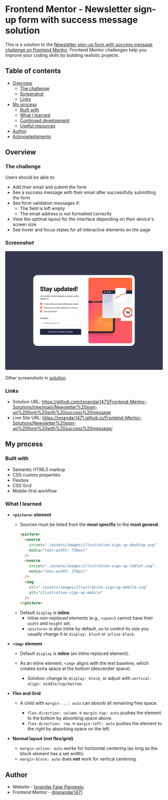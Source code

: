 # Frontend Mentor - Newsletter sign-up form with success message solution

This is a solution to the [Newsletter sign-up form with success message challenge on Frontend Mentor](https://www.frontendmentor.io/challenges/newsletter-signup-form-with-success-message-3FC1AZbNrv). Frontend Mentor challenges help you improve your coding skills by building realistic projects.

## Table of contents

- [Overview](#overview)
  - [The challenge](#the-challenge)
  - [Screenshot](#screenshot)
  - [Links](#links)
- [My process](#my-process)
  - [Built with](#built-with)
  - [What I learned](#what-i-learned)
  - [Continued development](#continued-development)
  - [Useful resources](#useful-resources)
- [Author](#author)
- [Acknowledgments](#acknowledgments)

## Overview

### The challenge

Users should be able to:

- Add their email and submit the form
- See a success message with their email after successfully submitting the form
- See form validation messages if:
  - The field is left empty
  - The email address is not formatted correctly
- View the optimal layout for the interface depending on their device's screen size
- See hover and focus states for all interactive elements on the page

### Screenshot

![](./solution/desktop-screenshot.jpeg)

Other screenshots in [solution](./solution/)

### Links

- Solution URL: https://github.com/isnandar1471/Frontend-Mentor-Solutions/tree/main/Newsletter%20sign-up%20form%20with%20success%20message
- Live Site URL: https://isnandar1471.github.io/Frontend-Mentor-Solutions/Newsletter%20sign-up%20form%20with%20success%20message/

## My process

### Built with

- Semantic HTML5 markup
- CSS custom properties
- Flexbox
- CSS Grid
- Mobile-first workflow
  <!-- - [React](https://reactjs.org/) - JS library -->
  <!-- - [Next.js](https://nextjs.org/) - React framework -->
  <!-- - [Styled Components](https://styled-components.com/) - For styles -->

### What I learned

- **`<picture>` element**

  - Sources must be listed from the **most specific** to the **most general**.
    ```html
    <picture>
      <source
        srcset="./assets/images/illustration-sign-up-desktop.svg"
        media="(min-width: 720px)"
      />
      <source
        srcset="./assets/images/illustration-sign-up-tablet.svg"
        media="(min-width: 376px)"
      />
      <img
        src="./assets/images/illustration-sign-up-mobile.svg"
        alt="illustration-sign-up-mobile"
      />
    </picture>
    ```
  - Default `display` is **inline**.
    - Inline _non-replaced_ elements (e.g., `<span>`) cannot have their `width` and `height` set.
    - `<picture>` is also inline by default, so to control its size you usually change it to `display: block` or `inline-block`.

- **`<img>` element**

  - Default `display` is **inline** (an inline replaced element).
  - As an inline element, `<img>` aligns with the text baseline, which creates extra space at the bottom (descender space).

    - Solution: change to `display: block`, or adjust with `vertical-align: middle/top/bottom`.

- **Flex and Grid**

  - A child with `margin-...: auto` can absorb all remaining free space.

    - `flex-direction: column` → `margin-top: auto` pushes the element to the bottom by absorbing space above.
    - `flex-direction: row` → `margin-left: auto` pushes the element to the right by absorbing space on the left.

- **Normal layout (not flex/grid)**

  - `margin-inline: auto` works for horizontal centering (as long as the block element has a set width).
  - `margin-block: auto` does **not** work for vertical centering.

<!-- ### Continued development -->

<!-- Use this section to outline areas that you want to continue focusing on in future projects. These could be concepts you're still not completely comfortable with or techniques you found useful that you want to refine and perfect. -->

<!-- ### Useful resources -->

<!-- - [Example resource 1](https://www.example.com) - This helped me for XYZ reason. I really liked this pattern and will use it going forward. -->
<!-- - [Example resource 2](https://www.example.com) - This is an amazing article which helped me finally understand XYZ. I'd recommend it to anyone still learning this concept. -->

## Author

- Website - [Isnandar Fajar Pangestu](https://www.your-site.com)
- Frontend Mentor - [@isnandar1471](https://www.frontendmentor.io/profile/isnandar1471)
<!-- - Twitter - [@yourusername](https://www.twitter.com/yourusername) -->

<!-- ## Acknowledgments -->

<!-- This is where you can give a hat tip to anyone who helped you out on this project. Perhaps you worked in a team or got some inspiration from someone else's solution. This is the perfect place to give them some credit. -->

```

```
